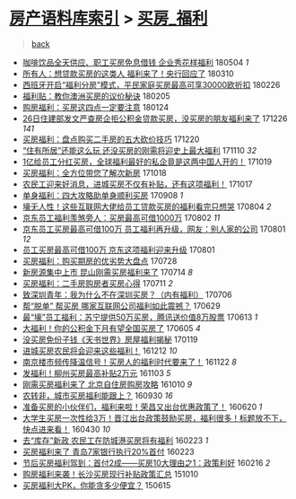 [房产语料库索引](../../README.md)  > [买房_福利](买房_福利.md)
====
> [back](../README.md)

- [咖啡饮品全天供应、职工买房免息借钱 企业秀花样福利](http://jkwz.applinzi.com/ittc/7099209265212556298.html#%E5%92%96%E5%95%A1%E9%A5%AE%E5%93%81%E5%85%A8%E5%A4%A9%E4%BE%9B%E5%BA%94%E3%80%81%E8%81%8C%E5%B7%A5%E4%B9%B0%E6%88%BF%E5%85%8D%E6%81%AF%E5%80%9F%E9%92%B1+%E4%BC%81%E4%B8%9A%E7%A7%80%E8%8A%B1%E6%A0%B7%E7%A6%8F%E5%88%A9) 180504 *1* 
- [所有人：想贷款买房的这类人 福利来了！央行回应了](http://jkwz.applinzi.com/ittc/7078853308678931463.html#%E6%89%80%E6%9C%89%E4%BA%BA%EF%BC%9A%E6%83%B3%E8%B4%B7%E6%AC%BE%E4%B9%B0%E6%88%BF%E7%9A%84%E8%BF%99%E7%B1%BB%E4%BA%BA+%E7%A6%8F%E5%88%A9%E6%9D%A5%E4%BA%86%EF%BC%81%E5%A4%AE%E8%A1%8C%E5%9B%9E%E5%BA%94%E4%BA%86) 180310  
- [西班牙开启“福利分房”模式，平民家庭买房最高可享30000欧折扣](http://jkwz.applinzi.com/ittc/7074496277415199761.html#%E8%A5%BF%E7%8F%AD%E7%89%99%E5%BC%80%E5%90%AF%E2%80%9C%E7%A6%8F%E5%88%A9%E5%88%86%E6%88%BF%E2%80%9D%E6%A8%A1%E5%BC%8F%EF%BC%8C%E5%B9%B3%E6%B0%91%E5%AE%B6%E5%BA%AD%E4%B9%B0%E6%88%BF%E6%9C%80%E9%AB%98%E5%8F%AF%E4%BA%AB30000%E6%AC%A7%E6%8A%98%E6%89%A3) 180226  
- [福利贴：教你澳洲买房的议价秘诀](http://jkwz.applinzi.com/ittc/7066560114134090768.html#%E7%A6%8F%E5%88%A9%E8%B4%B4%EF%BC%9A%E6%95%99%E4%BD%A0%E6%BE%B3%E6%B4%B2%E4%B9%B0%E6%88%BF%E7%9A%84%E8%AE%AE%E4%BB%B7%E7%A7%98%E8%AF%80) 180205  
- [购房福利：买房这四点一定要注意](http://jkwz.applinzi.com/ittc/7062189939058279441.html#%E8%B4%AD%E6%88%BF%E7%A6%8F%E5%88%A9%EF%BC%9A%E4%B9%B0%E6%88%BF%E8%BF%99%E5%9B%9B%E7%82%B9%E4%B8%80%E5%AE%9A%E8%A6%81%E6%B3%A8%E6%84%8F) 180124  
- [26日住建部发文严查房企拒公积金贷款买房，没买房的朋友福利来了](http://jkwz.applinzi.com/ittc/7051457972016776209.html#26%E6%97%A5%E4%BD%8F%E5%BB%BA%E9%83%A8%E5%8F%91%E6%96%87%E4%B8%A5%E6%9F%A5%E6%88%BF%E4%BC%81%E6%8B%92%E5%85%AC%E7%A7%AF%E9%87%91%E8%B4%B7%E6%AC%BE%E4%B9%B0%E6%88%BF%EF%BC%8C%E6%B2%A1%E4%B9%B0%E6%88%BF%E7%9A%84%E6%9C%8B%E5%8F%8B%E7%A6%8F%E5%88%A9%E6%9D%A5%E4%BA%86) 171226 *141* 
- [买房福利：盘点购买二手房的五大砍价技巧](http://jkwz.applinzi.com/ittc/7049164424051426321.html#%E4%B9%B0%E6%88%BF%E7%A6%8F%E5%88%A9%EF%BC%9A%E7%9B%98%E7%82%B9%E8%B4%AD%E4%B9%B0%E4%BA%8C%E6%89%8B%E6%88%BF%E7%9A%84%E4%BA%94%E5%A4%A7%E7%A0%8D%E4%BB%B7%E6%8A%80%E5%B7%A7) 171220  
- [“住有所居”还能这么玩 还没买房的刚需将迎史上最大福利](http://jkwz.applinzi.com/ittc/7034269674651517969.html#%E2%80%9C%E4%BD%8F%E6%9C%89%E6%89%80%E5%B1%85%E2%80%9D%E8%BF%98%E8%83%BD%E8%BF%99%E4%B9%88%E7%8E%A9+%E8%BF%98%E6%B2%A1%E4%B9%B0%E6%88%BF%E7%9A%84%E5%88%9A%E9%9C%80%E5%B0%86%E8%BF%8E%E5%8F%B2%E4%B8%8A%E6%9C%80%E5%A4%A7%E7%A6%8F%E5%88%A9) 171110 *32* 
- [1亿给员工分红买房，全球福利最好的私企竟是这两中国人开的！](http://jkwz.applinzi.com/ittc/7026220015320302609.html#1%E4%BA%BF%E7%BB%99%E5%91%98%E5%B7%A5%E5%88%86%E7%BA%A2%E4%B9%B0%E6%88%BF%EF%BC%8C%E5%85%A8%E7%90%83%E7%A6%8F%E5%88%A9%E6%9C%80%E5%A5%BD%E7%9A%84%E7%A7%81%E4%BC%81%E7%AB%9F%E6%98%AF%E8%BF%99%E4%B8%A4%E4%B8%AD%E5%9B%BD%E4%BA%BA%E5%BC%80%E7%9A%84%EF%BC%81) 171019  
- [买房福利：全方位带您了解次新房](http://jkwz.applinzi.com/ittc/7025813820239512593.html#%E4%B9%B0%E6%88%BF%E7%A6%8F%E5%88%A9%EF%BC%9A%E5%85%A8%E6%96%B9%E4%BD%8D%E5%B8%A6%E6%82%A8%E4%BA%86%E8%A7%A3%E6%AC%A1%E6%96%B0%E6%88%BF) 171018  
- [农民工迎来好消息，进城买房不仅有补贴，还有这项福利！](http://jkwz.applinzi.com/ittc/7025364149658453009.html#%E5%86%9C%E6%B0%91%E5%B7%A5%E8%BF%8E%E6%9D%A5%E5%A5%BD%E6%B6%88%E6%81%AF%EF%BC%8C%E8%BF%9B%E5%9F%8E%E4%B9%B0%E6%88%BF%E4%B8%8D%E4%BB%85%E6%9C%89%E8%A1%A5%E8%B4%B4%EF%BC%8C%E8%BF%98%E6%9C%89%E8%BF%99%E9%A1%B9%E7%A6%8F%E5%88%A9%EF%BC%81) 171017  
- [单身福利：四大攻略助单身顺利买房](http://jkwz.applinzi.com/ittc/7010961689015747601.html#%E5%8D%95%E8%BA%AB%E7%A6%8F%E5%88%A9%EF%BC%9A%E5%9B%9B%E5%A4%A7%E6%94%BB%E7%95%A5%E5%8A%A9%E5%8D%95%E8%BA%AB%E9%A1%BA%E5%88%A9%E4%B9%B0%E6%88%BF) 170908 *1* 
- [壕无人性！这些互联网大佬给员工贷款买房的福利看完只想哭](http://jkwz.applinzi.com/ittc/6997577797676303376.html#%E5%A3%95%E6%97%A0%E4%BA%BA%E6%80%A7%EF%BC%81%E8%BF%99%E4%BA%9B%E4%BA%92%E8%81%94%E7%BD%91%E5%A4%A7%E4%BD%AC%E7%BB%99%E5%91%98%E5%B7%A5%E8%B4%B7%E6%AC%BE%E4%B9%B0%E6%88%BF%E7%9A%84%E7%A6%8F%E5%88%A9%E7%9C%8B%E5%AE%8C%E5%8F%AA%E6%83%B3%E5%93%AD) 170804 *2* 
- [京东员工福利羡煞旁人：买房最高可借1000万](http://jkwz.applinzi.com/ittc/6997070550877602832.html#%E4%BA%AC%E4%B8%9C%E5%91%98%E5%B7%A5%E7%A6%8F%E5%88%A9%E7%BE%A1%E7%85%9E%E6%97%81%E4%BA%BA%EF%BC%9A%E4%B9%B0%E6%88%BF%E6%9C%80%E9%AB%98%E5%8F%AF%E5%80%9F1000%E4%B8%87) 170802 *11* 
- [京东员工买房最高可借100万 员工福利再升级，网友：别人家的公司](http://jkwz.applinzi.com/ittc/6996867593947055120.html#%E4%BA%AC%E4%B8%9C%E5%91%98%E5%B7%A5%E4%B9%B0%E6%88%BF%E6%9C%80%E9%AB%98%E5%8F%AF%E5%80%9F100%E4%B8%87+%E5%91%98%E5%B7%A5%E7%A6%8F%E5%88%A9%E5%86%8D%E5%8D%87%E7%BA%A7%EF%BC%8C%E7%BD%91%E5%8F%8B%EF%BC%9A%E5%88%AB%E4%BA%BA%E5%AE%B6%E7%9A%84%E5%85%AC%E5%8F%B8) 170801 *12* 
- [员工买房最高可借100万 京东这项福利迎来升级](http://jkwz.applinzi.com/ittc/6996858608774808593.html#%E5%91%98%E5%B7%A5%E4%B9%B0%E6%88%BF%E6%9C%80%E9%AB%98%E5%8F%AF%E5%80%9F100%E4%B8%87+%E4%BA%AC%E4%B8%9C%E8%BF%99%E9%A1%B9%E7%A6%8F%E5%88%A9%E8%BF%8E%E6%9D%A5%E5%8D%87%E7%BA%A7) 170801  
- [买房福利：购买期房的优劣势大盘点](http://jkwz.applinzi.com/ittc/6995309277978559505.html#%E4%B9%B0%E6%88%BF%E7%A6%8F%E5%88%A9%EF%BC%9A%E8%B4%AD%E4%B9%B0%E6%9C%9F%E6%88%BF%E7%9A%84%E4%BC%98%E5%8A%A3%E5%8A%BF%E5%A4%A7%E7%9B%98%E7%82%B9) 170728  
- [新房源集中上市 昆山刚需买房福利来了](http://jkwz.applinzi.com/ittc/6990046237766976529.html#%E6%96%B0%E6%88%BF%E6%BA%90%E9%9B%86%E4%B8%AD%E4%B8%8A%E5%B8%82+%E6%98%86%E5%B1%B1%E5%88%9A%E9%9C%80%E4%B9%B0%E6%88%BF%E7%A6%8F%E5%88%A9%E6%9D%A5%E4%BA%86) 170714 *8* 
- [买房福利：二手房购房者买房心得](http://jkwz.applinzi.com/ittc/6989146619583661073.html#%E4%B9%B0%E6%88%BF%E7%A6%8F%E5%88%A9%EF%BC%9A%E4%BA%8C%E6%89%8B%E6%88%BF%E8%B4%AD%E6%88%BF%E8%80%85%E4%B9%B0%E6%88%BF%E5%BF%83%E5%BE%97) 170711 *2* 
- [致深圳青年：我为什么不在深圳买房？（内有福利）](http://jkwz.applinzi.com/ittc/6987238071975019524.html#%E8%87%B4%E6%B7%B1%E5%9C%B3%E9%9D%92%E5%B9%B4%EF%BC%9A%E6%88%91%E4%B8%BA%E4%BB%80%E4%B9%88%E4%B8%8D%E5%9C%A8%E6%B7%B1%E5%9C%B3%E4%B9%B0%E6%88%BF%EF%BC%9F%EF%BC%88%E5%86%85%E6%9C%89%E7%A6%8F%E5%88%A9%EF%BC%89) 170706  
- [帮“脱单” 帮买房 哪家互联网公司福利如此震撼？](http://jkwz.applinzi.com/ittc/6984684790010610692.html#%E5%B8%AE%E2%80%9C%E8%84%B1%E5%8D%95%E2%80%9D+%E5%B8%AE%E4%B9%B0%E6%88%BF+%E5%93%AA%E5%AE%B6%E4%BA%92%E8%81%94%E7%BD%91%E5%85%AC%E5%8F%B8%E7%A6%8F%E5%88%A9%E5%A6%82%E6%AD%A4%E9%9C%87%E6%92%BC%EF%BC%9F) 170629  
- [最“壕”员工福利：苏宁提供50万买房，腾讯送价值8万股票](http://jkwz.applinzi.com/ittc/6978670142207558661.html#%E6%9C%80%E2%80%9C%E5%A3%95%E2%80%9D%E5%91%98%E5%B7%A5%E7%A6%8F%E5%88%A9%EF%BC%9A%E8%8B%8F%E5%AE%81%E6%8F%90%E4%BE%9B50%E4%B8%87%E4%B9%B0%E6%88%BF%EF%BC%8C%E8%85%BE%E8%AE%AF%E9%80%81%E4%BB%B7%E5%80%BC8%E4%B8%87%E8%82%A1%E7%A5%A8) 170613 *1* 
- [大福利！你的公积金下月有望全国买房了](http://jkwz.applinzi.com/ittc/6975730384732947460.html#%E5%A4%A7%E7%A6%8F%E5%88%A9%EF%BC%81%E4%BD%A0%E7%9A%84%E5%85%AC%E7%A7%AF%E9%87%91%E4%B8%8B%E6%9C%88%E6%9C%89%E6%9C%9B%E5%85%A8%E5%9B%BD%E4%B9%B0%E6%88%BF%E4%BA%86) 170605 *4* 
- [没买房免份子钱《天书世界》房屋福利揭秘](http://jkwz.applinzi.com/ittc/6924823523058254852.html#%E6%B2%A1%E4%B9%B0%E6%88%BF%E5%85%8D%E4%BB%BD%E5%AD%90%E9%92%B1%E3%80%8A%E5%A4%A9%E4%B9%A6%E4%B8%96%E7%95%8C%E3%80%8B%E6%88%BF%E5%B1%8B%E7%A6%8F%E5%88%A9%E6%8F%AD%E7%A7%98) 170119  
- [进城买房农民将会迎来这些福利！](http://jkwz.applinzi.com/ittc/6910696756718601220.html#%E8%BF%9B%E5%9F%8E%E4%B9%B0%E6%88%BF%E5%86%9C%E6%B0%91%E5%B0%86%E4%BC%9A%E8%BF%8E%E6%9D%A5%E8%BF%99%E4%BA%9B%E7%A6%8F%E5%88%A9%EF%BC%81) 161212 *10* 
- [南京楼市频传降温信号！买房人的福利时代要来了！](http://jkwz.applinzi.com/ittc/6903246871325049861.html#%E5%8D%97%E4%BA%AC%E6%A5%BC%E5%B8%82%E9%A2%91%E4%BC%A0%E9%99%8D%E6%B8%A9%E4%BF%A1%E5%8F%B7%EF%BC%81%E4%B9%B0%E6%88%BF%E4%BA%BA%E7%9A%84%E7%A6%8F%E5%88%A9%E6%97%B6%E4%BB%A3%E8%A6%81%E6%9D%A5%E4%BA%86%EF%BC%81) 161122 *8* 
- [发福利！柳州买房最高补贴2万元](http://jkwz.applinzi.com/ittc/6896182708367000581.html#%E5%8F%91%E7%A6%8F%E5%88%A9%EF%BC%81%E6%9F%B3%E5%B7%9E%E4%B9%B0%E6%88%BF%E6%9C%80%E9%AB%98%E8%A1%A5%E8%B4%B42%E4%B8%87%E5%85%83) 161103 *5* 
- [刚需买房福利来了 北京自住房购房攻略](http://jkwz.applinzi.com/ittc/6887386571786945541.html#%E5%88%9A%E9%9C%80%E4%B9%B0%E6%88%BF%E7%A6%8F%E5%88%A9%E6%9D%A5%E4%BA%86+%E5%8C%97%E4%BA%AC%E8%87%AA%E4%BD%8F%E6%88%BF%E8%B4%AD%E6%88%BF%E6%94%BB%E7%95%A5) 161010 *9* 
- [农转非，城市买房福利能跟上？](http://jkwz.applinzi.com/ittc/6883603633807033349.html#%E5%86%9C%E8%BD%AC%E9%9D%9E%EF%BC%8C%E5%9F%8E%E5%B8%82%E4%B9%B0%E6%88%BF%E7%A6%8F%E5%88%A9%E8%83%BD%E8%B7%9F%E4%B8%8A%EF%BC%9F) 160930 *16* 
- [准备买房的小伙伴们，福利来啦！荣昌又出台优惠政策了！](http://jkwz.applinzi.com/ittc/6845869896625554437.html#%E5%87%86%E5%A4%87%E4%B9%B0%E6%88%BF%E7%9A%84%E5%B0%8F%E4%BC%99%E4%BC%B4%E4%BB%AC%EF%BC%8C%E7%A6%8F%E5%88%A9%E6%9D%A5%E5%95%A6%EF%BC%81%E8%8D%A3%E6%98%8C%E5%8F%88%E5%87%BA%E5%8F%B0%E4%BC%98%E6%83%A0%E6%94%BF%E7%AD%96%E4%BA%86%EF%BC%81) 160620 *1* 
- [大学生买房一次性给3万！晋江出台政策鼓励买房，福利很多！标题放不下，快点进来看！](http://jkwz.applinzi.com/ittc/6826848966641452036.html#%E5%A4%A7%E5%AD%A6%E7%94%9F%E4%B9%B0%E6%88%BF%E4%B8%80%E6%AC%A1%E6%80%A7%E7%BB%993%E4%B8%87%EF%BC%81%E6%99%8B%E6%B1%9F%E5%87%BA%E5%8F%B0%E6%94%BF%E7%AD%96%E9%BC%93%E5%8A%B1%E4%B9%B0%E6%88%BF%EF%BC%8C%E7%A6%8F%E5%88%A9%E5%BE%88%E5%A4%9A%EF%BC%81%E6%A0%87%E9%A2%98%E6%94%BE%E4%B8%8D%E4%B8%8B%EF%BC%8C%E5%BF%AB%E7%82%B9%E8%BF%9B%E6%9D%A5%E7%9C%8B%EF%BC%81) 160430 *10* 
- [去“库存”新政 农民工在防城港买房将有福利](http://jkwz.applinzi.com/ittc/6802120216184095748.html#%E5%8E%BB%E2%80%9C%E5%BA%93%E5%AD%98%E2%80%9D%E6%96%B0%E6%94%BF+%E5%86%9C%E6%B0%91%E5%B7%A5%E5%9C%A8%E9%98%B2%E5%9F%8E%E6%B8%AF%E4%B9%B0%E6%88%BF%E5%B0%86%E6%9C%89%E7%A6%8F%E5%88%A9) 160223 *1* 
- [买房福利来了 青岛7家银行执行20%首付](http://jkwz.applinzi.com/ittc/6801953940195247108.html#%E4%B9%B0%E6%88%BF%E7%A6%8F%E5%88%A9%E6%9D%A5%E4%BA%86+%E9%9D%92%E5%B2%9B7%E5%AE%B6%E9%93%B6%E8%A1%8C%E6%89%A7%E8%A1%8C20%25%E9%A6%96%E4%BB%98) 160223  
- [节后买房福利驾到：首付2成——买房10大理由之1：政策利好](http://jkwz.applinzi.com/ittc/6799366917978588164.html#%E8%8A%82%E5%90%8E%E4%B9%B0%E6%88%BF%E7%A6%8F%E5%88%A9%E9%A9%BE%E5%88%B0%EF%BC%9A%E9%A6%96%E4%BB%982%E6%88%90%E2%80%94%E2%80%94%E4%B9%B0%E6%88%BF10%E5%A4%A7%E7%90%86%E7%94%B1%E4%B9%8B1%EF%BC%9A%E6%94%BF%E7%AD%96%E5%88%A9%E5%A5%BD) 160216 *2* 
- [购房福利来袭！长沙买房现行补贴政策汇总](http://jkwz.applinzi.com/ittc/6751558632645116933.html#%E8%B4%AD%E6%88%BF%E7%A6%8F%E5%88%A9%E6%9D%A5%E8%A2%AD%EF%BC%81%E9%95%BF%E6%B2%99%E4%B9%B0%E6%88%BF%E7%8E%B0%E8%A1%8C%E8%A1%A5%E8%B4%B4%E6%94%BF%E7%AD%96%E6%B1%87%E6%80%BB) 151010  
- [买房福利大PK，你能贪多少便宜？](http://jkwz.applinzi.com/ittc/547650611423004893.html#%E4%B9%B0%E6%88%BF%E7%A6%8F%E5%88%A9%E5%A4%A7PK%EF%BC%8C%E4%BD%A0%E8%83%BD%E8%B4%AA%E5%A4%9A%E5%B0%91%E4%BE%BF%E5%AE%9C%EF%BC%9F) 150615  
